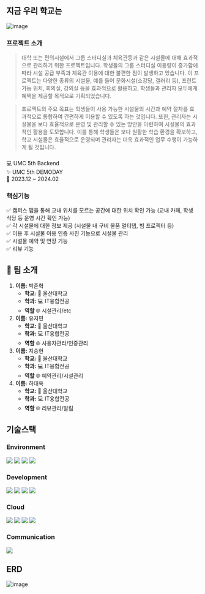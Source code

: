 ## 지금 우리 학교는
![image](https://github.com/now-our-school/now-our-school-server/assets/90140865/9c46f77d-b52e-4cda-9f7f-0e3edb036714)   
### 프로젝트 소개
> 대학 또는 편의시설에서 그룹 스터디실과 체육관등과 같은 시설물에 대해 효과적으로 관리하기 위한 프로젝트입니다. 학생들의 그룹 스터디실 이용량이 증가함에 따라 시설 공급 부족과 체육관 이용에 대한 불편한 점이 발생하고 있습니다. 이 프로젝트는 다양한 종류의 시설물, 예를 들어 문화시설(소강당, 갤러리 등), 프린트 가능 위치, 회의실, 강의실 등을 효과적으로 활용하고, 학생들과 관리자 모두에게 혜택을 제공할 목적으로 기획되었습니다.

> 프로젝트의 주요 목표는 학생들이 사용 가능한 시설물의 시간과 예약 절차를 효과적으로 통합하여 간편하게 이용할 수 있도록 하는 것입니다. 또한, 관리자는 시설물을 보다 효율적으로 운영 및 관리할 수 있는 방안을 마련하여 시설물의 효과적인 활용을 도모합니다. 이를 통해 학생들은 보다 원활한 학습 환경을 확보하고, 학교 시설물은 효율적으로 운영되며 관리자는 더욱 효과적인 업무 수행이 가능하게 될 것입니다.

###
💻 UMC 5th Backend   
✨ UMC 5th DEMODAY  
📆 2023.12 ~ 2024.02   
### 핵심기능
✅ 캠퍼스 맵을 통해 교내 위치를 모르는 공간에 대한 위치 확인 가능 (교내 카페, 학생 식당 등 운영 시간 확인 가능)   
✅ 각 시설물에 대한 정보 제공 (시설물 내 구비 물품 멀티탭, 빔 프로젝터 등)   
✅ 이용 후 시설물 이용 인증 사진 기능으로 시설물 관리   
✅ 시설물 예약 및 연장 기능      
✅ 리뷰 기능   

## 🚀 팀 소개   
1. **이름:** 박준혁   
   - **학교:** 🏫 울산대학교   
   - **학과:** 💻 IT융합전공   
   - **역할**  🌐 시설관리/etc
2. **이름:** 유지민   
   - **학교:** 🏫 울산대학교   
   - **학과:** 💻 IT융합전공   
   - **역할**  🌐 사용자관리/인증관리
3. **이름:** 지승현   
   - **학교:** 🏫 울산대학교   
   - **학과:** 💻 IT융합전공   
   - **역할**  🌐 예약관리/시설관리
4. **이름:** 하태욱   
   - **학교:** 🏫 울산대학교   
   - **학과:** 💻 IT융합전공   
   - **역할**  🌐 리뷰관리/알림
## 기술스택   
### Environment   
<img src="https://img.shields.io/badge/git-F05032?style=for-the-badge&logo=git&logoColor=white"> <img src="https://img.shields.io/badge/github-181717?style=for-the-badge&logo=github&logoColor=white">
<img src="https://img.shields.io/badge/intellijidea-000000?style=for-the-badge&logo=intellijidea&logoColor=white"> <img src="https://img.shields.io/badge/mysql-4479A1?style=for-the-badge&logo=mysql&logoColor=white">

### Development   
<img src="https://img.shields.io/badge/java-139BB4?style=for-the-badge&logo=java&logoColor=white"> <img src="https://img.shields.io/badge/spring-6DB33F?style=for-the-badge&logo=spring&logoColor=white">
<img src="https://img.shields.io/badge/springboot-6DB33F?style=for-the-badge&logo=springboot&logoColor=white"> <img src="https://img.shields.io/badge/springsecurity-6DB33F?style=for-the-badge&logo=springsecurity&logoColor=white">   
### Cloud   
<img src="https://img.shields.io/badge/amazonaws-232F3E?style=for-the-badge&logo=amazonaws&logoColor=white"> <img src="https://img.shields.io/badge/amazonec2-FF9900?style=for-the-badge&logo=amazonec2&logoColor=white"> <img src="https://img.shields.io/badge/amazons3-569A31?style=for-the-badge&logo=amazons3&logoColor=white"> <img src="https://img.shields.io/badge/amazonrds-527FFF?style=for-the-badge&logo=amazonrds&logoColor=white">
### Communication   
<img src="https://img.shields.io/badge/notion-000000?style=for-the-badge&logo=notion&logoColor=white">   

## ERD   
![image](https://github.com/now-our-school/now-our-school-server/assets/90140865/ed3d7634-5581-4248-95ce-298db362327c)

